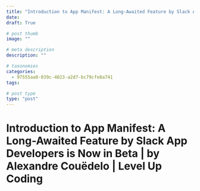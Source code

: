 ```yaml
---
title: "Introduction to App Manifest: A Long-Awaited Feature by Slack App Developers is Now in Beta | by Alexandre Couëdelo | Level Up Coding"
date: 
draft: True

# post thumb
image: ""

# meta description
description: ""

# taxonomies
categories:
  - 97555aa0-039c-4023-a2d7-bc79cfe8a741
tags:

# post type
type: "post"
---
```


# Introduction to App Manifest: A Long-Awaited Feature by Slack App Developers is Now in Beta | by Alexandre Couëdelo | Level Up Coding